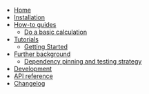 <!---
Navigation specification

See https://oprypin.github.io/mkdocs-literate-nav/
-->
- [Home](index.md)
- [Installation](installation.md)
- [How-to guides](how-to-guides/index.md)
    - [Do a basic calculation](how-to-guides/basic-calculation.md)
- [Tutorials](tutorials/index.md)
    - [Getting Started](tutorials/tutorial.py)
- [Further background](further-background/index.md)
    - [Dependency pinning and testing strategy](further-background/dependency-pinning-and-testing.md)
- [Development](development.md)
- [API reference](api/gradient_aware_harmonisation/)
- [Changelog](changelog.md)
